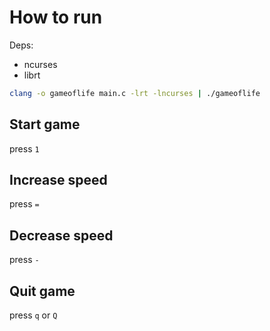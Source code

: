 # How to run

Deps:

- ncurses
- librt

```sh
clang -o gameoflife main.c -lrt -lncurses | ./gameoflife
```

## Start game 
press `1`

## Increase speed
press `=`

## Decrease speed
press `-`

## Quit game
press `q` or `Q`